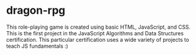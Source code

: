 # dragon-rpg
This role-playing game is created using basic HTML, JavaScript, and CSS. This is the first project in the JavaScript Algorithms and Data Structures certification.
This particular certification uses a wide variety of projects to teach JS fundamentals :)
